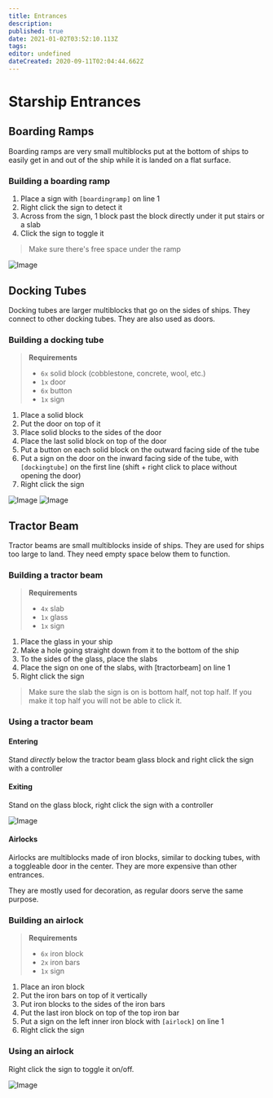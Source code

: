 ```yaml
---
title: Entrances
description: 
published: true
date: 2021-01-02T03:52:10.113Z
tags: 
editor: undefined
dateCreated: 2020-09-11T02:04:44.662Z
---
```


# Starship Entrances
## Boarding Ramps
Boarding ramps are very small multiblocks put at the bottom of ships
to easily get in and out of the ship while it is landed on a flat surface.

### Building a boarding ramp
1. Place a sign with `[boardingramp]` on line 1
2. Right click the sign to detect it
3. Across from the sign, 1 block past the block directly under it
   put stairs or a slab
4. Click the sign to toggle it

> Make sure there's free space under the ramp

![Image](https://forum.starlegacy.net/uploads/default/original/1X/4717ef73b51e099358ed55ff92bb113002366b17.jpeg)

## Docking Tubes
Docking tubes are larger multiblocks that go on the sides of ships.
They connect to other docking tubes.
They are also used as doors.

### Building a docking tube
> **Requirements**
> * `6x` solid block (cobblestone, concrete, wool, etc.)
> * `1x` door
> * `6x` button
> * `1x` sign

1. Place a solid block
2. Put the door on top of it
3. Place solid blocks to the sides of the door
4. Place the last solid block on top of the door
5. Put a button on each solid block on the outward facing side of the tube
6. Put a sign on the door on the inward facing side of the tube,
   with `[dockingtube]` on the first line
   (shift + right click to place without opening the door)
7. Right click the sign

![Image](https://forum.starlegacy.net/uploads/default/original/1X/4640830b89d824c07a9c008cb76565aeb9217b5c.jpeg)
![Image](https://forum.starlegacy.net/uploads/default/original/1X/7db6e721b6da10a0ba4bdc4671b563b3f65f042a.jpeg)

## Tractor Beam
Tractor beams are small multiblocks inside of ships.
They are used for ships too large to land.
They need empty space below them to function.

### Building a tractor beam
> **Requirements**
> * `4x` slab
> * `1x` glass
> * `1x` sign

1. Place the glass in your ship
2. Make a hole going straight down from it to the bottom of the ship
3. To the sides of the glass, place the slabs
4. Place the sign on one of the slabs, with [tractorbeam] on line 1
5. Right click the sign

> Make sure the slab the sign is on is bottom half, not top half.
> If you make it top half you will not be able to click it.

### Using a tractor beam

#### Entering
Stand *directly* below the tractor beam glass block
and right click the sign with a controller

#### Exiting
Stand on the glass block, right click the sign with a controller

![Image](https://forum.starlegacy.net/uploads/default/original/1X/6bdaf22a2cdcba1f1222c6e71fa3ae987330196b.jpeg)

#### Airlocks
Airlocks are multiblocks made of iron blocks, similar to docking tubes,
with a toggleable door in the center.
They are more expensive than other entrances.

They are mostly used for decoration,
as regular doors serve the same purpose.

### Building an airlock
> **Requirements**
> * `6x` iron block
> * `2x` iron bars
> * `1x` sign

1. Place an iron block
2. Put the iron bars on top of it vertically
3. Put iron blocks to the sides of the iron bars
4. Put the last iron block on top of the top iron bar
5. Put a sign on the left inner iron block with `[airlock]` on line 1
6. Right click the sign

### Using an airlock
Right click the sign to toggle it on/off.

![Image](https://forum.starlegacy.net/uploads/default/original/1X/198d77876c615988a36e654d7bf989a881256917.jpeg)
